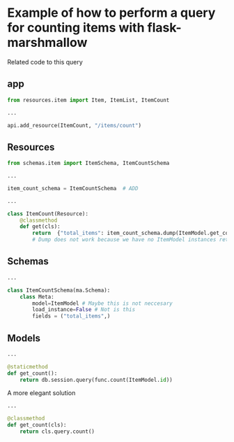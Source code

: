 # Example of how to perform a query for counting items with flask-marshmallow

Related code to this query

## app

```py
from resources.item import Item, ItemList, ItemCount

...

api.add_resource(ItemCount, "/items/count")
```

## Resources

```py
from schemas.item import ItemSchema, ItemCountSchema

...

item_count_schema = ItemCountSchema  # ADD

...

class ItemCount(Resource):
    @classmethod
    def get(cls):
        return  {"total_items": item_count_schema.dump(ItemModel.get_count())} 
        # Dump does not work because we have no ItemModel instances returned from the count.
```

## Schemas

```py
...

class ItemCountSchema(ma.Schema):
    class Meta:
        model=ItemModel # Maybe this is not neccesary
        load_instance=False # Not is this
        fields = ("total_items",)

```

## Models

```py
...

@staticmethod
def get_count():
    return db.session.query(func.count(ItemModel.id))
```

A more elegant solution

```py
...

@classmethod
def get_count(cls):
    return cls.query.count()
```
